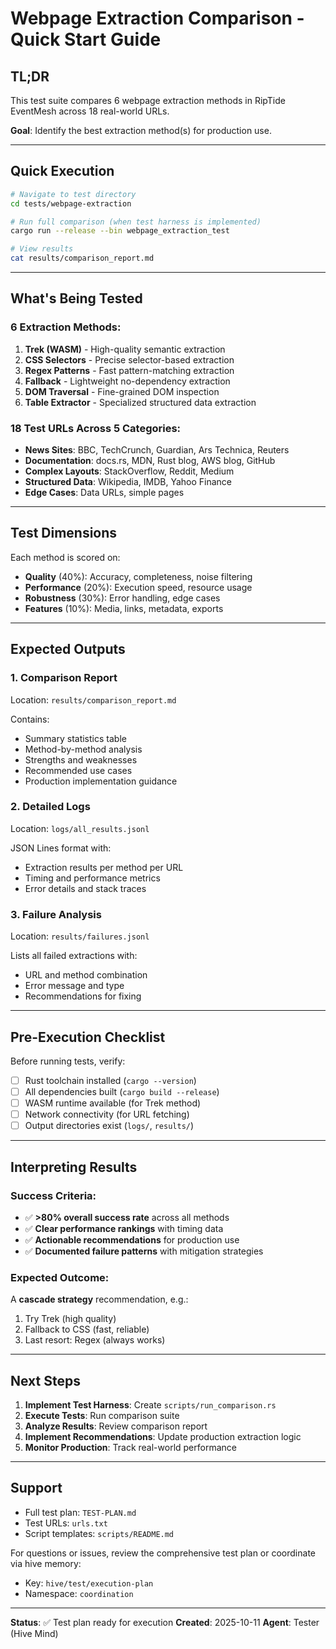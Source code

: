 # Webpage Extraction Comparison - Quick Start Guide

## TL;DR

This test suite compares 6 webpage extraction methods in RipTide EventMesh across 18 real-world URLs.

**Goal**: Identify the best extraction method(s) for production use.

---

## Quick Execution

```bash
# Navigate to test directory
cd tests/webpage-extraction

# Run full comparison (when test harness is implemented)
cargo run --release --bin webpage_extraction_test

# View results
cat results/comparison_report.md
```

---

## What's Being Tested

### 6 Extraction Methods:
1. **Trek (WASM)** - High-quality semantic extraction
2. **CSS Selectors** - Precise selector-based extraction
3. **Regex Patterns** - Fast pattern-matching extraction
4. **Fallback** - Lightweight no-dependency extraction
5. **DOM Traversal** - Fine-grained DOM inspection
6. **Table Extractor** - Specialized structured data extraction

### 18 Test URLs Across 5 Categories:
- **News Sites**: BBC, TechCrunch, Guardian, Ars Technica, Reuters
- **Documentation**: docs.rs, MDN, Rust blog, AWS blog, GitHub
- **Complex Layouts**: StackOverflow, Reddit, Medium
- **Structured Data**: Wikipedia, IMDB, Yahoo Finance
- **Edge Cases**: Data URLs, simple pages

---

## Test Dimensions

Each method is scored on:
- **Quality** (40%): Accuracy, completeness, noise filtering
- **Performance** (20%): Execution speed, resource usage
- **Robustness** (30%): Error handling, edge cases
- **Features** (10%): Media, links, metadata, exports

---

## Expected Outputs

### 1. Comparison Report
Location: `results/comparison_report.md`

Contains:
- Summary statistics table
- Method-by-method analysis
- Strengths and weaknesses
- Recommended use cases
- Production implementation guidance

### 2. Detailed Logs
Location: `logs/all_results.jsonl`

JSON Lines format with:
- Extraction results per method per URL
- Timing and performance metrics
- Error details and stack traces

### 3. Failure Analysis
Location: `results/failures.jsonl`

Lists all failed extractions with:
- URL and method combination
- Error message and type
- Recommendations for fixing

---

## Pre-Execution Checklist

Before running tests, verify:

- [ ] Rust toolchain installed (`cargo --version`)
- [ ] All dependencies built (`cargo build --release`)
- [ ] WASM runtime available (for Trek method)
- [ ] Network connectivity (for URL fetching)
- [ ] Output directories exist (`logs/`, `results/`)

---

## Interpreting Results

### Success Criteria:
- ✅ **>80% overall success rate** across all methods
- ✅ **Clear performance rankings** with timing data
- ✅ **Actionable recommendations** for production use
- ✅ **Documented failure patterns** with mitigation strategies

### Expected Outcome:
A **cascade strategy** recommendation, e.g.:
1. Try Trek (high quality)
2. Fallback to CSS (fast, reliable)
3. Last resort: Regex (always works)

---

## Next Steps

1. **Implement Test Harness**: Create `scripts/run_comparison.rs`
2. **Execute Tests**: Run comparison suite
3. **Analyze Results**: Review comparison report
4. **Implement Recommendations**: Update production extraction logic
5. **Monitor Production**: Track real-world performance

---

## Support

- Full test plan: `TEST-PLAN.md`
- Test URLs: `urls.txt`
- Script templates: `scripts/README.md`

For questions or issues, review the comprehensive test plan or coordinate via hive memory:
- Key: `hive/test/execution-plan`
- Namespace: `coordination`

---

**Status**: ✅ Test plan ready for execution
**Created**: 2025-10-11
**Agent**: Tester (Hive Mind)
